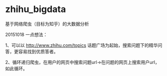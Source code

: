 # zhihu_bigdata

基于网络爬虫（目标为知乎）的大数据分析

20151018 一点想法：

1、可以以 http://www.zhihu.com/topics 话题广场为起始，搜索问题下的精华问答，更容易找到优质答者。

2、循环递归爬虫，在用户的网页中搜索问题url->在问题的网页上搜索用户url，如此循环。

